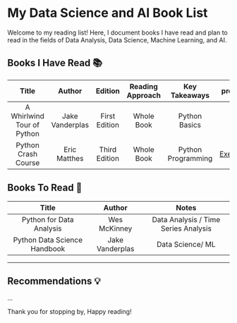 # My Data Science and AI Book List

Welcome to my reading list! Here, I document books I have read and plan to read in the fields of Data Analysis, Data Science, Machine Learning, and AI.

## Books I Have Read 📚

| **Title** | **Author** | **Edition** | **Reading Approach** | **Key Takeaways** | **projects** |
|:---------:|:----------:|:-----------:|:--------------------:|:-----------------:|:------------:|
| A Whirlwind Tour of Python | Jake Vanderplas | First Edition | Whole Book | Python Basics | -  |
| Python Crash Course | Eric Matthes | Third Edition | Whole Book | Python Programming| [Exercises](https://github.com/mahmoudkoutait/python_crash_course_book.git) |

## Books To Read 📝

| **Title** | **Author** | **Notes** |
|:-----------:|:------------:|:-----------:|
| Python for Data Analysis | Wes McKinney | Data Analysis / Time Series Analysis|
| Python Data Science Handbook | Jake Vanderplas | Data Science/ ML |
___
## Recommendations 💡
...

Thank you for stopping by, Happy reading!